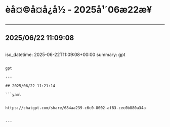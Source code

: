 # èå¤©å¤å¿å½ - 2025å¹´06æ22æ¥

---

## 2025/06/22 11:09:08

```yaml
```
iso_datetime: 2025-06-22T11:09:08+00:00
summary: gpt
```

gpt

---

## 2025/06/22 11:21:14

```yaml
```
```

https://chatgpt.com/share/684aa239-c6c0-8002-af83-cec0b880a34a


---
